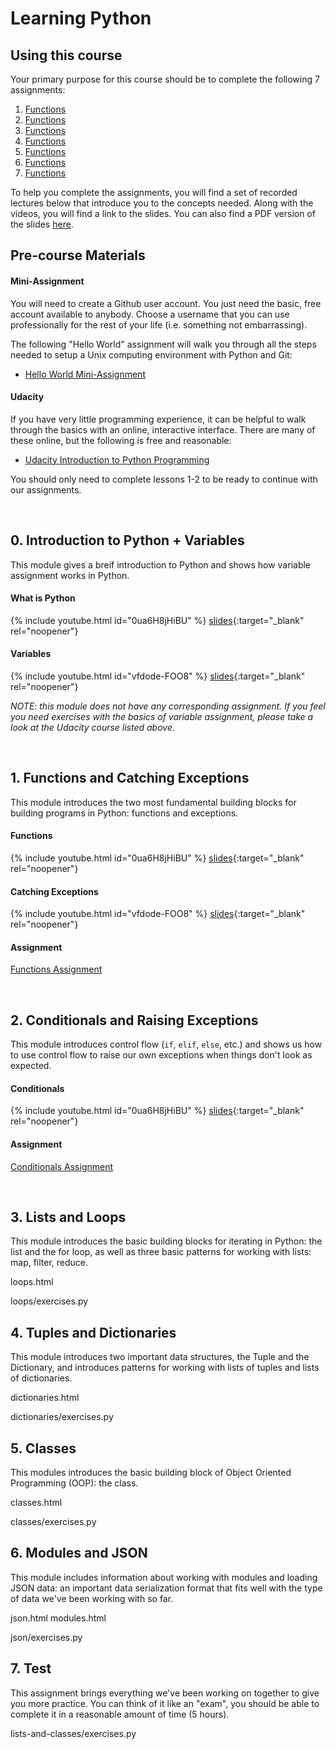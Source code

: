 # Learning Python

## Using this course

Your primary purpose for this course should be to complete the following 7 assignments:

1. [Functions ](htts://github.com)
2. [Functions ](htts://github.com)
3. [Functions ](htts://github.com)
4. [Functions ](htts://github.com)
5. [Functions ](htts://github.com)
6. [Functions ](htts://github.com)
7. [Functions ](htts://github.com)

To help you complete the assignments, you will find a set of recorded lectures below that introduce you to the concepts needed. Along with the videos, you will find a link to the slides. You can also find a PDF version of the slides [here](https://github.com/barcelonagse-datascience/learning-python).



## Pre-course Materials

#### Mini-Assignment

You will need to create a Github user account. You just need the basic, free account available to anybody. Choose a username that you can use professionally for the rest of your life (i.e. something not embarrassing).

The following "Hello World" assignment will walk you through all the steps needed to setup a Unix computing environment with Python and Git:

* [Hello World Mini-Assignment](https://classroom.github.com/a/OhVoobZJ)

#### Udacity

If you have very little programming experience, it can be helpful to walk through the basics with an online, interactive interface. There are many of these online, but the following is free and reasonable:

* [Udacity Introduction to Python Programming](https://www.udacity.com/course/introduction-to-python--ud1110)

You should only need to complete lessons 1-2 to be ready to continue with our assignments.


&nbsp;
&nbsp;
## 0. Introduction to Python + Variables

This module gives a breif introduction to Python and shows how variable assignment works in Python.

#### What is Python


{% include youtube.html id="0ua6H8jHiBU" %}
[slides](./lectures/python.html){:target="_blank" rel="noopener"}

#### Variables


{% include youtube.html id="vfdode-FOO8" %}
[slides](./lectures/variables.html){:target="_blank" rel="noopener"}


_NOTE: this module does not have any corresponding assignment. If you feel you need exercises with the basics of variable assignment, please take a look at the Udacity course listed above._

&nbsp;
&nbsp;
## 1. Functions and Catching Exceptions

This module introduces the two most fundamental building blocks for building programs in Python: functions and exceptions.

#### Functions

{% include youtube.html id="0ua6H8jHiBU" %}
[slides](./lectures/functions.html){:target="_blank" rel="noopener"}

#### Catching Exceptions
{% include youtube.html id="vfdode-FOO8" %}
[slides](./lectures/exceptions.html){:target="_blank" rel="noopener"}


#### Assignment

[Functions Assignment]()


&nbsp;
&nbsp;
## 2. Conditionals and Raising Exceptions

This module introduces control flow (`if`, `elif`, `else`, etc.) and shows us how to use control flow to raise our own exceptions when things don't look as expected.

#### Conditionals
{% include youtube.html id="0ua6H8jHiBU" %}
[slides](./lectures/conditionals.html){:target="_blank" rel="noopener"}


#### Assignment

[Conditionals Assignment]()

&nbsp;
&nbsp;
## 3. Lists and Loops

This module introduces the basic building blocks for iterating in Python: the list and the for loop, as well as three basic patterns for working with lists: map, filter, reduce.

loops.html

loops/exercises.py

## 4. Tuples and Dictionaries

This module introduces two important data structures, the Tuple and the Dictionary, and introduces patterns for working with lists of tuples and lists of dictionaries.

dictionaries.html

dictionaries/exercises.py

## 5. Classes

This modules introduces the basic building block of Object Oriented Programming (OOP): the class.

classes.html

classes/exercises.py

## 6. Modules and JSON

This module includes information about working with modules and loading JSON data: an important data serialization format that fits well with the type of data we've been working with so far.

json.html
modules.html

json/exercises.py

## 7. Test

This assignment brings everything we've been working on together to give you more practice. You can think of it like an "exam", you should be able to complete it in a reasonable amount of time (5 hours).

lists-and-classes/exercises.py

